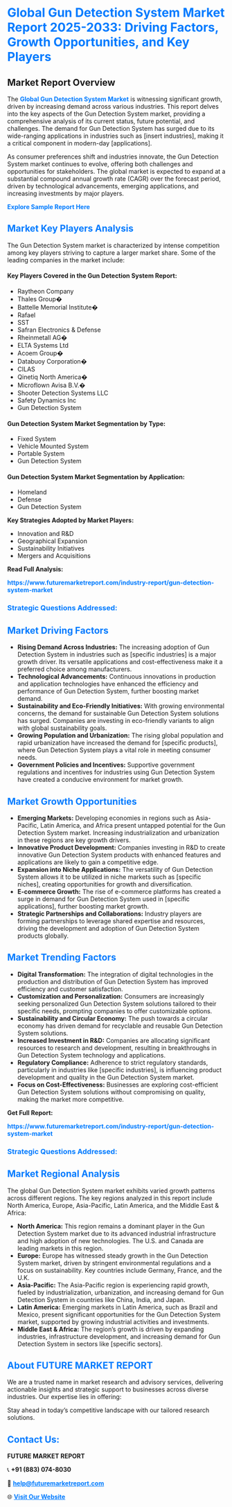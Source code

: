 <h1 style="color: #007BFF;">Global Gun Detection System Market Report 2025-2033: Driving Factors, Growth Opportunities, and Key Players</h1>

<section id="overview">
<h2>Market Report Overview</h2>
<p>The <a href="https://www.futuremarketreport.com/industry-report/gun-detection-system-market" style="color: #007BFF; text-decoration: none;"><strong>Global Gun Detection System Market</strong></a> is witnessing significant growth, driven by increasing demand across various industries. This report delves into the key aspects of the Gun Detection System market, providing a comprehensive analysis of its current status, future potential, and challenges. The demand for Gun Detection System has surged due to its wide-ranging applications in industries such as [insert industries], making it a critical component in modern-day [applications].</p>
<p>As consumer preferences shift and industries innovate, the Gun Detection System market continues to evolve, offering both challenges and opportunities for stakeholders. The global market is expected to expand at a substantial compound annual growth rate (CAGR) over the forecast period, driven by technological advancements, emerging applications, and increasing investments by major players.</p>
</section>

<section id="overview">
<p><a href="https://www.futuremarketreport.com/request-sample/reportId=100830" style="color: #007BFF; text-decoration: none;"><strong>Explore Sample Report Here</strong></a></p>
</section>

<section id="key-players">
<h2 style="color: #007BFF;">Market Key Players Analysis</h2>
<p>The Gun Detection System market is characterized by intense competition among key players striving to capture a larger market share. Some of the leading companies in the market include:</p>
<h4>Key Players Covered in the Gun Detection System Report:</h4>
<ul><li>Raytheon Company</li><li>Thales Group�</li><li>Battelle Memorial Institute�</li><li>Rafael</li><li>SST</li><li>Safran Electronics &amp; Defense</li><li>Rheinmetall AG�</li><li>ELTA Systems Ltd</li><li>Acoem Group�</li><li>Databuoy Corporation�</li><li>CILAS</li><li>Qinetiq North America�</li><li>Microflown Avisa B.V.�</li><li>Shooter Detection Systems LLC</li><li>Safety Dynamics Inc</li><li>Gun Detection System</li></ul>
<h4>Gun Detection System Market Segmentation by Type:</h4>
<ul><li>Fixed System</li><li>Vehicle Mounted System</li><li>Portable System</li><li>Gun Detection System</li></ul>

<h4>Gun Detection System Market Segmentation by Application:</h4>
<ul><li>Homeland</li><li>Defense</li><li>Gun Detection System</li></ul>
<p><strong>Key Strategies Adopted by Market Players:</strong></p>
<ul>
<li>Innovation and R&D</li>
<li>Geographical Expansion</li>
<li>Sustainability Initiatives</li>
<li>Mergers and Acquisitions</li>
</ul>
</section>

<section>
<p><strong>Read Full Analysis: </strong></p><a href="https://www.futuremarketreport.com/industry-report/gun-detection-system-market" style="color: #007BFF; text-decoration: none;"><strong>https://www.futuremarketreport.com/industry-report/gun-detection-system-market</strong></a>
<h3 style="color: #007BFF;">Strategic Questions Addressed:</h3>
</section>

<section id="driving-factors">
<h2 style="color: #007BFF;">Market Driving Factors</h2>
<ul>
<li><strong>Rising Demand Across Industries:</strong> The increasing adoption of Gun Detection System in industries such as [specific industries] is a major growth driver. Its versatile applications and cost-effectiveness make it a preferred choice among manufacturers.</li>
<li><strong>Technological Advancements:</strong> Continuous innovations in production and application technologies have enhanced the efficiency and performance of Gun Detection System, further boosting market demand.</li>
<li><strong>Sustainability and Eco-Friendly Initiatives:</strong> With growing environmental concerns, the demand for sustainable Gun Detection System solutions has surged. Companies are investing in eco-friendly variants to align with global sustainability goals.</li>
<li><strong>Growing Population and Urbanization:</strong> The rising global population and rapid urbanization have increased the demand for [specific products], where Gun Detection System plays a vital role in meeting consumer needs.</li>
<li><strong>Government Policies and Incentives:</strong> Supportive government regulations and incentives for industries using Gun Detection System have created a conducive environment for market growth.</li>
</ul>
</section>

<section id="growth-opportunities">
<h2 style="color: #007BFF;">Market Growth Opportunities</h2>
<ul>
<li><strong>Emerging Markets:</strong> Developing economies in regions such as Asia-Pacific, Latin America, and Africa present untapped potential for the Gun Detection System market. Increasing industrialization and urbanization in these regions are key growth drivers.</li>
<li><strong>Innovative Product Development:</strong> Companies investing in R&D to create innovative Gun Detection System products with enhanced features and applications are likely to gain a competitive edge.</li>
<li><strong>Expansion into Niche Applications:</strong> The versatility of Gun Detection System allows it to be utilized in niche markets such as [specific niches], creating opportunities for growth and diversification.</li>
<li><strong>E-commerce Growth:</strong> The rise of e-commerce platforms has created a surge in demand for Gun Detection System used in [specific applications], further boosting market growth.</li>
<li><strong>Strategic Partnerships and Collaborations:</strong> Industry players are forming partnerships to leverage shared expertise and resources, driving the development and adoption of Gun Detection System products globally.</li>
</ul>
</section>

<section id="trending-factors">
<h2 style="color: #007BFF;">Market Trending Factors</h2>
<ul>
<li><strong>Digital Transformation:</strong> The integration of digital technologies in the production and distribution of Gun Detection System has improved efficiency and customer satisfaction.</li>
<li><strong>Customization and Personalization:</strong> Consumers are increasingly seeking personalized Gun Detection System solutions tailored to their specific needs, prompting companies to offer customizable options.</li>
<li><strong>Sustainability and Circular Economy:</strong> The push towards a circular economy has driven demand for recyclable and reusable Gun Detection System solutions.</li>
<li><strong>Increased Investment in R&D:</strong> Companies are allocating significant resources to research and development, resulting in breakthroughs in Gun Detection System technology and applications.</li>
<li><strong>Regulatory Compliance:</strong> Adherence to strict regulatory standards, particularly in industries like [specific industries], is influencing product development and quality in the Gun Detection System market.</li>
<li><strong>Focus on Cost-Effectiveness:</strong> Businesses are exploring cost-efficient Gun Detection System solutions without compromising on quality, making the market more competitive.</li>
</ul>
</section>

<section>
<p><strong>Get Full Report: </strong></p><a href="https://www.futuremarketreport.com/industry-report/gun-detection-system-market" style="color: #007BFF; text-decoration: none;"><strong>https://www.futuremarketreport.com/industry-report/gun-detection-system-market</strong></a>
<h3 style="color: #007BFF;">Strategic Questions Addressed:</h3>
</section>


<section id="regional-analysis">
<h2 style="color: #007BFF;">Market Regional Analysis</h2>
<p>The global Gun Detection System market exhibits varied growth patterns across different regions. The key regions analyzed in this report include North America, Europe, Asia-Pacific, Latin America, and the Middle East & Africa:</p>
<ul>
<li><strong>North America:</strong> This region remains a dominant player in the Gun Detection System market due to its advanced industrial infrastructure and high adoption of new technologies. The U.S. and Canada are leading markets in this region.</li>
<li><strong>Europe:</strong> Europe has witnessed steady growth in the Gun Detection System market, driven by stringent environmental regulations and a focus on sustainability. Key countries include Germany, France, and the U.K.</li>
<li><strong>Asia-Pacific:</strong> The Asia-Pacific region is experiencing rapid growth, fueled by industrialization, urbanization, and increasing demand for Gun Detection System in countries like China, India, and Japan.</li>
<li><strong>Latin America:</strong> Emerging markets in Latin America, such as Brazil and Mexico, present significant opportunities for the Gun Detection System market, supported by growing industrial activities and investments.</li>
<li><strong>Middle East & Africa:</strong> The region’s growth is driven by expanding industries, infrastructure development, and increasing demand for Gun Detection System in sectors like [specific sectors].</li>
</ul>
</section>

<footer>
<h2 style="color: #007BFF;">About FUTURE MARKET REPORT</h2>
<p>We are a trusted name in market research and advisory services, delivering actionable insights and strategic support to businesses across diverse industries. Our expertise lies in offering:</p>

<p>Stay ahead in today’s competitive landscape with our tailored research solutions.</p>

<h2 style="color: #007BFF;">Contact Us:</h2>
<p><strong>FUTURE MARKET REPORT</strong></p>
<p>📞 <strong>+91 (883) 074-8030</strong></p>
<p>📧 <strong><a href="mailto:help@futuremarketreport.com" style="color: #007BFF;">help@futuremarketreport.com</a></strong></p>
<p>🌐 <strong><a href="https://www.futuremarketreport.com/" style="color: #007BFF;">Visit Our Website</a></strong></p>
</footer>